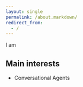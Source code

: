 ```yaml
---
layout: single
permalink: /about.markdown/
redirect_from:
  - /
---
```


I am 

## Main interests

  * Conversational Agents 
  
